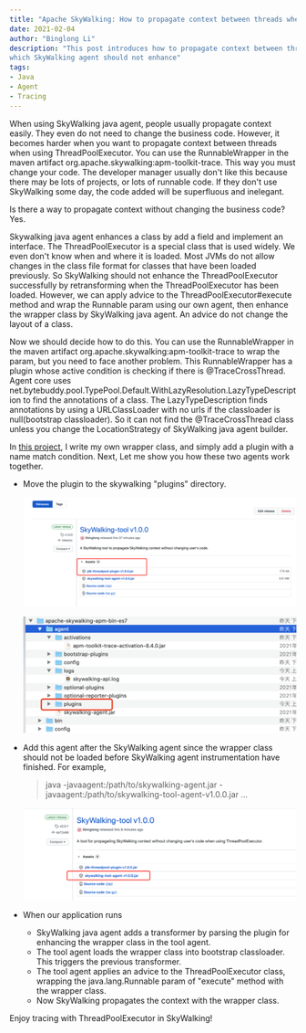 ```yaml
---
title: "Apache SkyWalking: How to propagate context between threads when using ThreadPoolExecutor"
date: 2021-02-04
author: "Binglong Li"
description: "This post introduces how to propagate context between threads when using ThreadPoolExecutor, 
which SkyWalking agent should not enhance"
tags:
- Java
- Agent
- Tracing
---
```


When using SkyWalking java agent, people usually propagate context easily. They even do not need to change the business 
code. However, it becomes harder when you want to propagate context between threads when using ThreadPoolExecutor. 
You can use the RunnableWrapper in the maven artifact org.apache.skywalking:apm-toolkit-trace. This way you must change 
your code. The developer manager usually don't like this because there may be lots of projects, or lots of runnable code. 
If they don't use SkyWalking some day, the code added will be superfluous and inelegant.

Is there a way to propagate context without changing the business code? Yes. 

Skywalking java agent enhances a class by add a field and implement an interface. The ThreadPoolExecutor is a special
class that is used widely. We even don't know when and where it is loaded. Most JVMs do not allow changes in the class
file format for classes that have been loaded previously. So SkyWalking should not enhance the ThreadPoolExecutor successfully by retransforming when the ThreadPoolExecutor has been loaded. 
However, we can apply advice to the ThreadPoolExecutor#execute method and wrap the Runnable param using our 
own agent, then enhance the wrapper class by SkyWalking java agent. An advice do not change the layout of a class.

Now we should decide how to do this. You can use the RunnableWrapper in the maven artifact 
org.apache.skywalking:apm-toolkit-trace to wrap the param, but you need to face another problem. This RunnableWrapper 
has a plugin whose active condition is checking if there is @TraceCrossThread. Agent core uses net.bytebuddy.pool.TypePool.Default.WithLazyResolution.LazyTypeDescription to find the annotations
of a class. The LazyTypeDescription finds annotations by using a URLClassLoader with no urls if the classloader is
null(bootstrap classloader). So it can not find the @TraceCrossThread class unless you change the LocationStrategy of
SkyWalking java agent builder.

In [this project](https://github.com/libinglong/skywalking-threadpool-agent), I write my own wrapper class, 
and simply add a plugin with a name match condition. 
Next, Let me show you how these two agents work together.

* Move the plugin to the skywalking "plugins" directory.

  ![plugin](plugin.png)
  
  ![plugins directory](sky-plugins.png)

* Add this agent after the SkyWalking agent since the wrapper class should not be loaded before
  SkyWalking agent instrumentation have finished. For example,

  > java -javaagent:/path/to/skywalking-agent.jar -javaagent:/path/to/skywalking-tool-agent-v1.0.0.jar ...
  
  ![agent.png](agent.png)

* When our application runs
  * SkyWalking java agent adds a transformer by parsing the plugin for enhancing the wrapper class in the tool agent.
  * The tool agent loads the wrapper class into bootstrap classloader. This triggers the previous transformer.
  * The tool agent applies an advice to the ThreadPoolExecutor class, wrapping the java.lang.Runnable param of "execute" method with the wrapper class.
  * Now SkyWalking propagates the context with the wrapper class.

Enjoy tracing with ThreadPoolExecutor in SkyWalking!